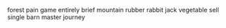 forest pain game entirely brief mountain rubber rabbit jack vegetable sell single barn master journey